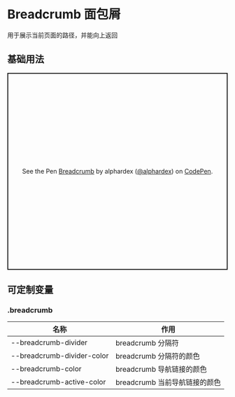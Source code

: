 # Breadcrumb 面包屑

用于展示当前页面的路径，并能向上返回

## 基础用法

<p class="codepen" data-height="450" data-theme-id="dark" data-default-tab="html,result" data-user="alphardex" data-slug-hash="WNvLvgX" style="height: 450px; box-sizing: border-box; display: flex; align-items: center; justify-content: center; border: 2px solid; margin: 1em 0; padding: 1em;" data-pen-title="Breadcrumb">
  <span>See the Pen <a href="https://codepen.io/alphardex/pen/WNvLvgX">
  Breadcrumb</a> by alphardex (<a href="https://codepen.io/alphardex">@alphardex</a>)
  on <a href="https://codepen.io">CodePen</a>.</span>
</p>
<script async src="https://static.codepen.io/assets/embed/ei.js"></script>

## 可定制变量

### .breadcrumb

| 名称                       | 作用                          |
| -------------------------- | ----------------------------- |
| --breadcrumb-divider       | breadcrumb 分隔符             |
| --breadcrumb-divider-color | breadcrumb 分隔符的颜色       |
| --breadcrumb-color         | breadcrumb 导航链接的颜色     |
| --breadcrumb-active-color  | breadcrumb 当前导航链接的颜色 |
